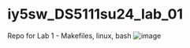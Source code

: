 # iy5sw_DS5111su24_lab_01
Repo for Lab 1 - Makefiles, linux, bash 
![image](https://github.com/user-attachments/assets/ea2fa346-cc2a-4a9f-be60-7d150c4e716c)
